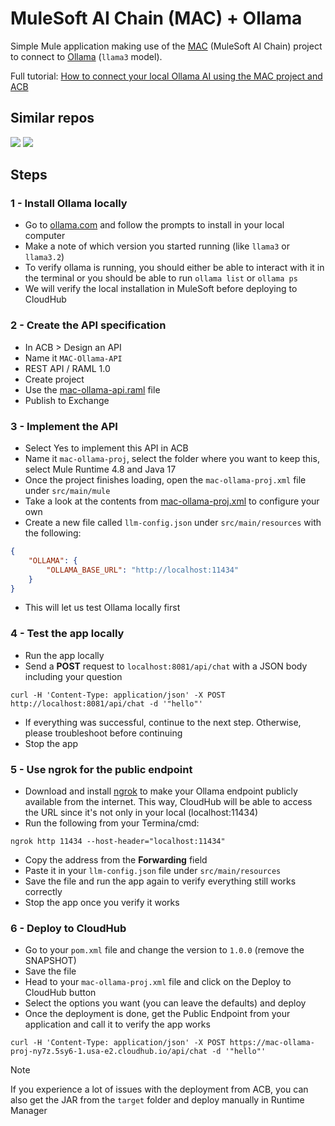 # MuleSoft AI Chain (MAC) + Ollama

Simple Mule application making use of the [MAC](https://mac-project.ai/) (MuleSoft AI Chain) project to connect to [Ollama](https://ollama.com/) (`llama3` model).

Full tutorial: [How to connect your local Ollama AI using the MAC project and ACB](https://www.prostdev.com/post/mac-project-ollama-ai)

## Similar repos

[![](https://github-readme-stats.vercel.app/api/pin/?username=alexandramartinez&repo=mac-vectors-file-reader&theme=graywhite)](https://github.com/alexandramartinez/mac-vectors-file-reader)
[![](https://github-readme-stats.vercel.app/api/pin/?username=alexandramartinez&repo=ollama-llm-provider&theme=graywhite)](https://github.com/alexandramartinez/ollama-llm-provider)

## Steps

### 1 - Install Ollama locally

- Go to [ollama.com](https://ollama.com/) and follow the prompts to install in your local computer
- Make a note of which version you started running (like `llama3` or `llama3.2`)
- To verify ollama is running, you should either be able to interact with it in the terminal or you should be able to run `ollama list` or `ollama ps`
- We will verify the local installation in MuleSoft before deploying to CloudHub

### 2 - Create the API specification

- In ACB > Design an API
- Name it `MAC-Ollama-API`
- REST API / RAML 1.0
- Create project
- Use the [mac-ollama-api.raml](/specification/mac-ollama-api.raml) file
- Publish to Exchange

### 3 - Implement the API

- Select Yes to implement this API in ACB
- Name it `mac-ollama-proj`, select the folder where you want to keep this, select Mule Runtime 4.8 and Java 17
- Once the project finishes loading, open the `mac-ollama-proj.xml` file under `src/main/mule`
- Take a look at the contents from [mac-ollama-proj.xml](/mule-project/src/main/mule/mac-ollama-proj.xml) to configure your own
- Create a new file called `llm-config.json` under `src/main/resources` with the following:

```json
{
    "OLLAMA": {
        "OLLAMA_BASE_URL": "http://localhost:11434"
    }
}
```

- This will let us test Ollama locally first

### 4 - Test the app locally

- Run the app locally
- Send a **POST** request to `localhost:8081/api/chat` with a JSON body including your question

```shell
curl -H 'Content-Type: application/json' -X POST http://localhost:8081/api/chat -d '"hello"'
```

- If everything was successful, continue to the next step. Otherwise, please troubleshoot before continuing
- Stop the app

### 5 - Use ngrok for the public endpoint

- Download and install [ngrok](https://download.ngrok.com/mac-os) to make your Ollama endpoint publicly available from the internet. This way, CloudHub will be able to access the URL since it's not only in your local (localhost:11434)
- Run the following from your Termina/cmd:

```shell
ngrok http 11434 --host-header="localhost:11434"
```

- Copy the address from the **Forwarding** field
- Paste it in your `llm-config.json` file under `src/main/resources`
- Save the file and run the app again to verify everything still works correctly
- Stop the app once you verify it works

### 6 - Deploy to CloudHub

- Go to your `pom.xml` file and change the version to `1.0.0` (remove the SNAPSHOT)
- Save the file
- Head to your `mac-ollama-proj.xml` file and click on the Deploy to CloudHub button
- Select the options you want (you can leave the defaults) and deploy
- Once the deployment is done, get the Public Endpoint from your application and call it to verify the app works

```shell
curl -H 'Content-Type: application/json' -X POST https://mac-ollama-proj-ny7z.5sy6-1.usa-e2.cloudhub.io/api/chat -d '"hello"'
```

> [!NOTE]
> If you experience a lot of issues with the deployment from ACB, you can also get the JAR from the `target` folder and deploy manually in Runtime Manager

